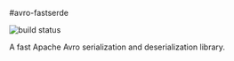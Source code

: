 #avro-fastserde

![build status](https://api.travis-ci.org/RTBHOUSE/avro-fastserde.svg?branch=master)

A fast Apache Avro serialization and deserialization library. 

